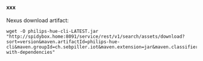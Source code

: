 #### xxx

Nexus download artifact:

````shell script
wget -O philips-hue-cli-LATEST.jar "http://spidybox.home:8091/service/rest/v1/search/assets/download?sort=version&maven.artifactId=philips-hue-cli&maven.groupId=ch.sebpiller.iot&maven.extension=jar&maven.classifier=jar-with-dependencies"
````
